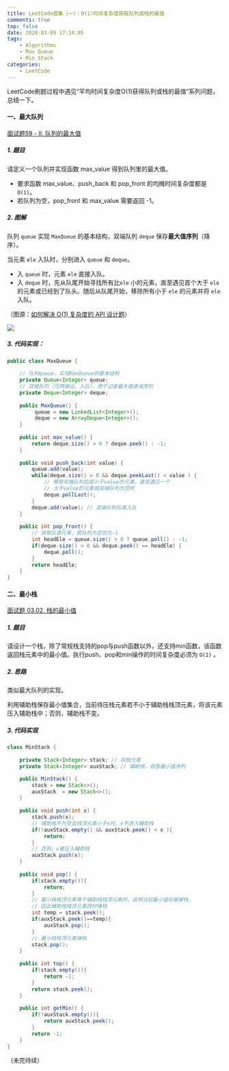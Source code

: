 ```yaml
---
title: LeetCode题集（一）：O(1)时间复杂度获取队列或栈的最值
comments: true
top: false
date: 2020-03-09 17:14:05
tags:
	- Algorithms
	- Max Queue
	- Min Stack
categories:	
	- LeetCode
---
```


LeetCode刷题过程中遇见“平均时间复杂度O(1)获得队列或栈的最值”系列问题，总结一下。

<!-- more -->

#### 一、最大队列

[面试题59 - II. 队列的最大值](https://leetcode-cn.com/problems/dui-lie-de-zui-da-zhi-lcof/)

##### 1. 题目

请定义一个队列并实现函数 max_value 得到队列里的最大值。

 * 要求函数 max_value、push_back 和 pop_front 的均摊时间复杂度都是 `O(1)`。
 * 若队列为空，pop_front 和 max_value 需要返回 -1。

##### 2. 图解

队列 `queue` 实现 `MaxQueue` 的基本结构，双端队列 `deque` 保存**最大值序列**（降序）。

当元素 `ele` 入队时，分别进入 `queue` 和 `deque`。

- 入 `queue` 时，元素 `ele` 直接入队。
- 入 `deque` 时，先从队尾开始寻找所有比`ele` 小的元素，直至遇见首个大于 `ele` 的元素或已经到了队头。随后从队尾开始，移除所有小于 `ele` 的元素并将 `ele` 入队。

（图源：[如何解决 O(1) 复杂度的 API 设计题](https://leetcode-cn.com/problems/dui-lie-de-zui-da-zhi-lcof/solution/ru-he-jie-jue-o1-fu-za-du-de-api-she-ji-ti-by-z1m/)）

![](LeetCode题集（一）：O-1-时间复杂度获取队列或栈的最值/1.gif)

##### 3. 代码实现：

```java
public class MaxQueue {
	
	// 队列queue，实现MaxQueue的基本结构
	private Queue<Integer> queue;
	// 双端队列（可两端出、入队），用于记录最大值递减序列
	private Deque<Integer> deque;
	
	public MaxQueue() {
         queue = new LinkedList<Integer>();
         deque = new ArrayDeque<Integer>();
    }
    
    public int max_value() {
    	return deque.size() > 0 ? deque.peek() : -1;
    }
    
    public void push_back(int value) {
    	queue.add(value);
    	while(deque.size() > 0 && deque.peekLast() < value ) {
    		// 移除双端队列后部小于value的元素，直至遇见一个
    		// 大于value的元素或双端队列为空时
    		deque.pollLast();
    	}
    	deque.add(value); // 双端队列队尾入队
    }
    
    public int pop_front() {
    	// 获取队首元素，若队列为空则为-1
    	int headEle = queue.size() > 0 ? queue.poll() : -1;
    	if(deque.size() > 0 && deque.peek() == headEle) {
    		deque.poll();
    	}
    	return headEle;
    }
}
```



#### 二、最小栈

[面试题 03.02. 栈的最小值](https://leetcode-cn.com/problems/min-stack-lcci/)

##### 1. 题目

请设计一个栈，除了常规栈支持的pop与push函数以外，还支持min函数，该函数返回栈元素中的最小值。执行push、pop和min操作的时间复杂度必须为 `O(1)` 。

##### 2. 思路

类似最大队列的实现。

利用辅助栈保存最小值集合，当前待压栈元素若不小于辅助栈栈顶元素，将该元素压入辅助栈中；否则，辅助栈不变。

##### 3. 代码实现

```java
class MinStack {
    
    private Stack<Integer> stack; // 存放元素
    private Stack<Integer> auxStack; // 辅助栈，存放最小值序列

    public MinStack() {
        stack = new Stack<>();
        auxStack  = new Stack<>();
    }
    
    public void push(int x) {
        stack.push(x);
        // 辅助栈不为空且栈顶元素小于x时，x不进入辅助栈
        if(!auxStack.empty() && auxStack.peek() < x ){
            return;
        }
        // 否则，x被压入辅助栈
        auxStack.push(x);
    }
    
    public void pop() {
        if(stack.empty()){
            return;
        }
        // 最小栈栈顶元素等于辅助栈栈顶元素时，说明当前最小值将被弹栈，
        // 因此辅助栈栈顶元素同时弹栈
        int temp = stack.peek();
        if(auxStack.peek()==temp){
            auxStack.pop();
        }
        // 最小栈栈顶元素弹栈
        stack.pop();
    }
    
    public int top() {
        if(stack.empty()){
            return -1;
        }
        return stack.peek();
    }
    
    public int getMin() {
        if(!auxStack.empty()){
            return auxStack.peek();
        }
        return -1;
    }
}
```

（未完待续）